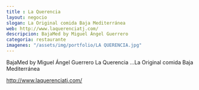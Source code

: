 ```yaml
---
title : La Querencia
layout: negocio
slogan: La Original comida Baja Mediterránea
web: http://www.laquerenciatj.com/
descripcion: BajaMed by Miguel Ángel Guerrero
categoria: restaurante
imagenes: "/assets/img/portfolio/LA QUERENCIA.jpg"
---
```



BajaMed by Miguel Ángel Guerrero
La Querencia ...La Original comida Baja Mediterránea


http://www.laquerenciatj.com/